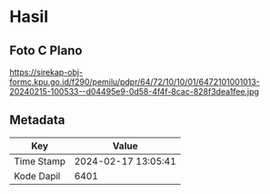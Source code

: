 # Hasil

## Foto C Plano

https://sirekap-obj-formc.kpu.go.id/f290/pemilu/pdpr/64/72/10/10/01/6472101001013-20240215-100533--d04495e9-0d58-4f4f-8cac-828f3dea1fee.jpg


## Metadata

| Key        | Value               |
| ---------- | ------------------- |
| Time Stamp | 2024-02-17 13:05:41 |
| Kode Dapil | 6401                |



